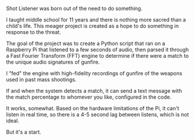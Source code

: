 Shot Listener was born out of the need to do something.

I taught middle school for 11 years and there is nothing more sacred than a child's life. This meager project is created as a hope to do something in response to the threat.

The goal of the project was to create a Python script that ran on a Raspberry Pi that listened to a few seconds of audio, then parsed it through a Fast Fourier Transform (FFT) engine to determine if there were a match to the unique audio signatures of gunfire.

I "fed" the engine with high-fidelity recordings of gunfire of the weapons used in past mass shootings. 

If and when the system detects a match, it can send a text message with the match percentage to whomever you like, configured in the code.

It works, somewhat. Based on the hardware limitations of the Pi, it can't listen in real time, so there is a 4-5 second lag between listens, which is not ideal.

But it's a start.
